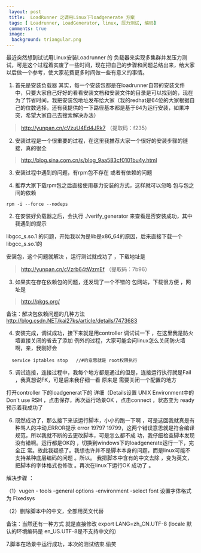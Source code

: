```yaml
---
 layout: post
 title:  LoadRunner 之调用Linux下loadgenerate 方案
 tags: [ Loadrunner, LoadGenerator, linux, 压力测试, 编码]
 comments: true
 image:
  background: triangular.png
---
```


最近突然想到试试用Linux安装Loadrunner 的 负载器来实现多集群并发压力测试，可是这个过程着实废了一些时间，现在把自己的步骤和问题总结出来，给大家以后做一个参考，使大家花费更多时间做一些有意义的事情。

1. 首先是安装负载器 其实，每一个安装包都是在loadrunner自带的安装文件中，只要大家自己好好的看看安装文档和安装文件的目录是可以找到的，现在为了节省时间，我把安装包地址发布给大家（我的redhat是64位的大家根据自己的位数选择，还有我提供的一下路径基本都是基于64为运行安装，如果冲突，希望大家自己去搜索解决办法）

> http://yunpan.cn/cVzuU4Ed4JRk7 （提取码：f235）

2. 安装过程是一个很重要的过程，在这里我推荐大家一个很好的安装步骤的链接，真的很全 

> http://blog.sina.com.cn/s/blog_9aa583cf0101bu4y.html

3. 安装过程中遇到的问题，有rpm包不存在 或者有依赖的问题

  1. 推荐大家下载rpm包之后直接使用暴力安装的方式，这样就可以忽略 包与包之间的依赖 
```shell
rpm -i --force --nodeps
```
  2. 在安装好负载器之后，会执行 ./verify_generator  来查看是否安装成功，其中我遇到的提示 

  libgcc_s.so.1 的问题，开始我以为是lib是x86_64的原因，后来直接下载一个libgcc_s.so.1的

安装包，这个问题就解决 ，运行测试就成功了 ，下载地址是

> http://yunpan.cn/cVzrb64tWzmEf （提取码：7b96）

  3. 如果实在存在依赖包的问题，还发现了一个不错的 包网站，下载很方便 ，网址是

> http://pkgs.org/

备注：解决包依赖问题的几种方法  http://blog.csdn.NET/kai27ks/article/details/7473683

4. 安装完成，调试成功，接下来就是用controller 调试试一下 ，在这里我是防火墙直接关闭的省去了添加           例外的过程，大家可能会问linux怎么关闭防火墙啊，亲，我刚好会 
```shell
  service iptables stop   //#的意思就是 root权限执行
```

5. 调试连接，连接过程中，我每个地方都是通过的但是，连接运行执行就是Fail  ，我真想说FK，可是后来我仔细一看 原来是 需要关闭一个配置的地方 

打开controller 下的loadgenerat下的 详细（Details设置 UNIX Environment中的 Don't use  RSH ，点击保存，再次运行场景OK ，点击connect ，状态变为 ready预示着我成功了



6. 既然成功了，那么接下来该运行脚本，小小的跑一下啊 ，可是这回我就真是有种骂人的冲动,ERROR提示  error  19797   19799，这两个错误意思就是符合编译规范，所以我就不断的去更改脚本，可是怎么都不成         功，我仔细检查脚本发现没有错啊。运行都是OK的 ，切换到windows下的loadgenerate运行一下，完全正           常。故此我疑惑了。我想也许并不是脚本本身的问题，而是linux可能不支持某种底层编码的问题 。所以。         我把脚本中含有的中文去除 ，变为英文，把脚本的字体格式也修改 。再次在linux下运行OK 成功了 。

解决步骤 ：

（1）vugen - tools  -general options -environment -select font 设置字体格式为 Fixedsys

（2）删除脚本中的中文，全部用英文代替 

 备注：当然还有一种方式 就是直接修改 export LANG=zh_CN.UTF-8    (locale  默认的环境编码是 en_US.UTF-8是不支持中文的)


7.脚本在场景中运行成功，本次的测试结束.偷笑
